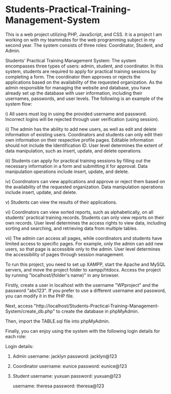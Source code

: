 # Students-Practical-Training-Management-System
This is a web project utilizing PHP, JavaScript, and CSS. It is a project I am working on with my teammates for the web programming subject in my second year. The system consists of three roles: Coordinator, Student, and Admin.

Students' Practical Training Management System:
The system encompasses three types of users: admin, student, and coordinator. In this system, students are required to apply for practical training sessions by completing a form. The coordinator then approves or rejects the applications based on the availability of the requested organization. As the admin responsible for managing the website and database, you have already set up the database with user information, including their usernames, passwords, and user levels. The following is an example of the system flow:

i) All users must log in using the provided username and password. Incorrect logins will be rejected through user verification (using session).

ii) The admin has the ability to add new users, as well as edit and delete information of existing users. Coordinators and students can only edit their own information on their respective profile pages. Editable information should not include the Identification ID. User level determines the extent of data manipulation, such as insert, update, and delete operations.

iii) Students can apply for practical training sessions by filling out the necessary information in a form and submitting it for approval. Data manipulation operations include insert, update, and delete.

iv) Coordinators can view applications and approve or reject them based on the availability of the requested organization. Data manipulation operations include insert, update, and delete.

v) Students can view the results of their applications.

vi) Coordinators can view sorted reports, such as alphabetically, on all students' practical training records. Students can only view reports on their own records. User level determines the access rights to view data, including sorting and searching, and retrieving data from multiple tables.

vii) The admin can access all pages, while coordinators and students have limited access to specific pages. For example, only the admin can add new users, so that page is accessible only to the admin. User level determines the accessibility of pages through session management.

To run this project, you need to set up XAMPP, start the Apache and MySQL servers, and move the project folder to xampp/htdocs. Access the project by running "localhost/(folder's name)" in any browser.

Firstly, create a user in localhost with the username "WPproject" and the password "abc123". If you prefer to use a different username and password, you can modify it in the PHP file.

Next, access "http://localhost/Students-Practical-Training-Management-System/create_db.php" to create the database in phpMyAdmin.

Then, import the TABLE.sql file into phpMyAdmin.

Finally, you can enjoy using the system with the following login details for each role:

Login details:
1. Admin
   username: jacklyn
   password: jacklyn@123
2. Coordinator
   username: eunice
   password: eunice@123
3. Student
   username: yuxuan
   password: yuxuan@123

   username: theresa
   password: theresa@123
